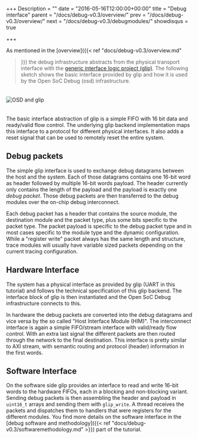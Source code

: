 +++
Description = ""
date = "2016-05-16T12:00:00+00:00"
title = "Debug interface"
parent = "/docs/debug-v0.3/overview/"
prev = "/docs/debug-v0.3/overview/"
next = "/docs/debug-v0.3/debugmodules/"
showdisqus = true

+++

As mentioned in the [overview]({{< ref "docs/debug-v0.3/overview.md"
>}}) the debug infrastructure abstracts from the physical transport
interface with the
[generic interface logic project (glip)](http://glip.io). The
following sketch shows the basic interface provided by glip and how it
is used by the Open SoC Debug (osd) infrastructure.

<a name="figure-osdglip"></a>
<img src="../figures/osd_glip.png" alt="OSD and glip" style="padding: 20px 0px;"/>

The basic interface abstraction of glip is a simple FIFO with 16 bit
data and ready/valid flow control. The underlying glip backend
implementation maps this interface to a protocol for different
physical interfaces. It also adds a reset signal that can be used to
remotely reset the entire system.

## Debug packets

The simple glip interface is used to exchange debug datagrams between
the host and the system. Each of those datagrams contains one 16-bit
word as header followed by multiple 16-bit words payload. The header
currently only contains the length of the payload and the payload is
exactly one *debug packet*. Those debug packets are then transferred
to the debug modules over the on-chip debug interconnect.

Each debug packet has a header that contains the source module, the
destination module and the packet type, plus some bits specific to the
packet type. The packet payload is specific to the debug packet type
and in most cases specific to the module type and the dynamic
configuration. While a "register write" packet always has the same
length and structure, trace modules will usually have variable sized
packets depending on the current tracing configuration.

## Hardware Interface

The system has a physical interface as provided by glip (UART in this
tutorial) and follows the technical specification of this glip
backend. The interface block of glip is then instantiated and the Open
SoC Debug infrastructure connects to this.

In hardware the debug packets are converted into the debug datagrams
and vice versa by the so called "Host Interface Module (HIM)". The
interconnect interface is again a simple FIFO/stream interface with
valid/ready flow control. With an extra last signal the different
packets are then routed through the network to the final
destination. This interface is pretty similar to AXI stream, with
semantic routing and protocol (header) information in the first words.

## Software Interface

On the software side glip provides an interface to read and write
16-bit words to the hardware FIFOs, each in a blocking and
non-blocking variant. Sending debug packets is then assembling the
header and payload in `uint16_t` arrays and sending them with
`glip_write`. A thread receives the packets and dispatches them to
handlers that were registers for the different modules. You find more
details on the software interface in the
[debug software and methodology]({{< ref
"docs/debug-v0.3/softwaremethodology.md" >}}) part of the tutorial.
